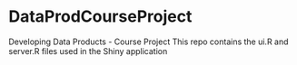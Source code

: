 # DataProdCourseProject
Developing Data Products - Course Project
This repo contains the ui.R and server.R files used in the Shiny application
